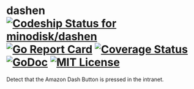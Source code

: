 # dashen [![Codeship Status for minodisk/dashen](https://img.shields.io/codeship/8c4d91c0-ecf4-0134-e2b6-0a42fa094665/master.svg?style=flat)](https://app.codeship.com/projects/208467) [![Go Report Card](https://goreportcard.com/badge/github.com/minodisk/dashen)](https://goreportcard.com/report/github.com/minodisk/dashen) [![Coverage Status](https://img.shields.io/coveralls/minodisk/dashen/master.svg?style=flat)](https://coveralls.io/github/minodisk/dashen?branch=master) [![GoDoc](https://img.shields.io/badge/godoc-reference-5272B4.svg?style=flat)](https://godoc.org/github.com/minodisk/dashen) [![MIT License](http://img.shields.io/badge/license-MIT-blue.svg?style=flat)](LICENSE)

Detect that the Amazon Dash Button is pressed in the intranet.
